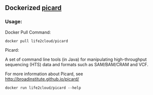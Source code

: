 ## Dockerized  [picard](http://https://github.com/life2cloud/BioInstaller-docker-repo/picard/)

### Usage:

Docker Pull Command:

```
docker pull life2cloud/picard
```

Picard:

A set of command line tools (in Java) for manipulating high-throughput sequencing (HTS) data and formats such as SAM/BAM/CRAM and VCF.

For more information about Picard, see http://broadinstitute.github.io/picard/

```
docker run life2cloud/picard --help
```
